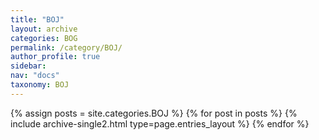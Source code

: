 ```yaml
---
title: "BOJ"
layout: archive
categories: BOG
permalink: /category/BOJ/
author_profile: true
sidebar:
nav: "docs"
taxonomy: BOJ
---
```


{% assign posts = site.categories.BOJ %}
{% for post in posts %} {% include archive-single2.html type=page.entries_layout %} {% endfor %}
